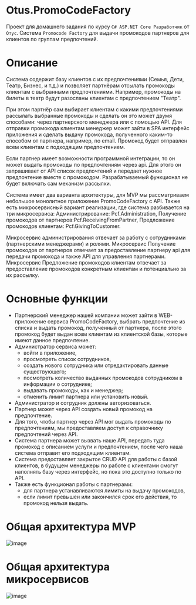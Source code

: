 # Otus.PromoCodeFactory

Проект для домашнего задания по курсу `C# ASP.NET Core Разработчик` от `Отус`.
Cистема `Promocode Factory` для выдачи промокодов партнеров для клиентов по группам предпочтений.

# Описание
Система содержит базу клиентов с их предпочтениями (Семья, Дети, Театр, Бизнес, и т.д.) и позволяет партнёрам отсылать промокоды клиентам с выбранными предпочтениями.
Например, промокоды на билеты в театр будут разосланы клиентам с предпочтением "Театр".

При этом партнёр сам выбирает клиентам с какими предпочтениями рассылать выбранные промокоды и сделать он это может двумя способами: через партнерского менеджера или с помощью API.
Для отправки промокода клиентам менеджер может зайти в SPA интерфейс приложения и сделать выдачу промокода, полученного каким-то способом от партнера, например, по email. Промокод будет отправлен всем клиентам с подходящим предпочтением.

Если партнер имеет возможности программной интеграции, то он может выдать промокоды по предпочтениям через api.
Для этого он запрашивает от API список предпочтений и передает нужное предпочтение вместе с промокодом.
Разрабатываемый функционал не будет включать сам механизм рассылки.

Система имеет два варианта архитектуры, для MVP мы рассматриваем небольшое монолитное приложение PromoCodeFactory c API. Также есть микросервисный вариант реализации, где система разбивается на три микросервиса: Администрирование: Pcf.Administration, Получение промокодов от партнеров:Pcf.ReceivingFromPartner, Предложение промокодов клиентам: Pcf.GivingToCustomer.

Микросервис администрирования отвечает за работу с сотрудниками (партнерскими менеджерами) и ролями. Микросервис Получение промокодов от партнеров отвечает за предоставление партнеру api для передачи промокода и также API для управления партнерами.
Микросервис Предложение промокодов клиентам отвечает за предоставление промокодов конкретным клиентам и потенциально за их рассылку.

# Основные функции
- Партнерский менеджер нашей компании может зайти в WEB-приложение сервиса PromoCodeFactory, выбрать предпочтение из списка и выдать промокод, полученный от партнера, после этого промокод будет выдан всем клиентам из клиентской базы, которые имеют данное предпочтение.
- Администратор сервиса может:
  - войти в приложение,
  - просмотреть список сотрудников,
  - создать нового сотрудника или отредактировать данные существующего;
  - посмотреть количество выданных промокодов сотрудником в информации о сотруднике;
  - выдавать промокоды, как и менеджер;
  - отменить лимит партнера или установить новый.
- Администратор и сотрудник должны авторизоваться.
- Партнер может через API создать новый промокод на предпочтение.
- Для того, чтобы партнер через API мог выдать промокоды по предпочтениям, мы предоставляем доступ к справочнику предпочтений через API.
- Система партнера может вызвать наше API, передать туда промокод с описанием услуги и предпочтением, после чего наша система отправит его подходящим клиентам.
- Система предоставляет закрытое CRUD API для работы с базой клиентов, в будущем менеджеры по работе с клиентами смогут наполнять базу через интерфейс, но пока это доступно только по API.
- Также есть функционал работы с партнерами:
  - для партнера устанавливаются лимиты на выдачу промокодов,
  - если лимит превышен или закончился срок его действия, то промокод нельзя выдать.

# Общая архитектура MVP
![image](https://github.com/Aleksei-Iagur/PromocodeFactory-HW2/assets/16374510/13b10f1b-d331-4ffb-ac2b-1d0cbf34b6de)

# Общая архитектура микросервисов
![image](https://github.com/Aleksei-Iagur/PromocodeFactory-HW2/assets/16374510/a6c0d55a-6a84-470b-a67d-fef6b56d1104)
